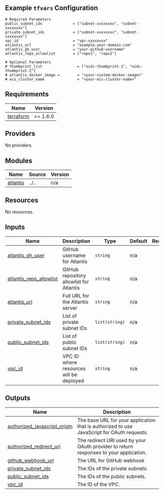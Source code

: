 <!-- BEGIN_TF_DOCS -->

## Example `tfvars` Configuration

```hcl
# Required Parameters
public_subnet_ids              = ["subnet-xxxxxxxx", "subnet-xxxxxxxx"]
private_subnet_ids             = ["subnet-xxxxxxxx", "subnet-xxxxxxxx"]
vpc_id                         = "vpc-xxxxxxxx"
atlantis_url                   = "example.your-domain.com"
atlantis_gh_user               = "your-github-username"
atlantis_repo_allowlist        = ["repo1", "repo2"]

# Optional Parameters
# thumbprint_list                = ["oidc-thumbprint-1", "oidc-thumbprint-2"]
# atlantis_docker_image =        = "<your-custom-docker-image>"
# ecs_cluster_name               = "<your-ecs-cluster-name>"
```

## Requirements

| Name | Version |
|------|---------|
| <a name="requirement_terraform"></a> [terraform](#requirement\_terraform) | >= 1.6.0 |

## Providers

No providers.

## Modules

| Name | Source | Version |
|------|--------|---------|
| <a name="module_atlantis"></a> [atlantis](#module\_atlantis) | ../.. | n/a |

## Resources

No resources.

## Inputs

| Name | Description | Type | Default | Required |
|------|-------------|------|---------|:--------:|
| <a name="input_atlantis_gh_user"></a> [atlantis\_gh\_user](#input\_atlantis\_gh\_user) | GitHub username for Atlantis | `string` | n/a | yes |
| <a name="input_atlantis_repo_allowlist"></a> [atlantis\_repo\_allowlist](#input\_atlantis\_repo\_allowlist) | GitHub repository allowlist for Atlantis | `string` | n/a | yes |
| <a name="input_atlantis_url"></a> [atlantis\_url](#input\_atlantis\_url) | Full URL for the Atlantis server | `string` | n/a | yes |
| <a name="input_private_subnet_ids"></a> [private\_subnet\_ids](#input\_private\_subnet\_ids) | List of private subnet IDs | `list(string)` | n/a | yes |
| <a name="input_public_subnet_ids"></a> [public\_subnet\_ids](#input\_public\_subnet\_ids) | List of public subnet IDs | `list(string)` | n/a | yes |
| <a name="input_vpc_id"></a> [vpc\_id](#input\_vpc\_id) | VPC ID where resources will be deployed | `string` | n/a | yes |

## Outputs

| Name | Description |
|------|-------------|
| <a name="output_authorized_javascript_origin"></a> [authorized\_javascript\_origin](#output\_authorized\_javascript\_origin) | The base URL for your application that is authorized to use JavaScript for OAuth requests. |
| <a name="output_authorized_redirect_uri"></a> [authorized\_redirect\_uri](#output\_authorized\_redirect\_uri) | The redirect URI used by your OAuth provider to return responses to your application. |
| <a name="output_github_webhook_url"></a> [github\_webhook\_url](#output\_github\_webhook\_url) | The URL for GitHub webhook |
| <a name="output_private_subnet_ids"></a> [private\_subnet\_ids](#output\_private\_subnet\_ids) | The IDs of the private subnets. |
| <a name="output_public_subnet_ids"></a> [public\_subnet\_ids](#output\_public\_subnet\_ids) | The IDs of the public subnets. |
| <a name="output_vpc_id"></a> [vpc\_id](#output\_vpc\_id) | The ID of the VPC. |
<!-- END_TF_DOCS -->
